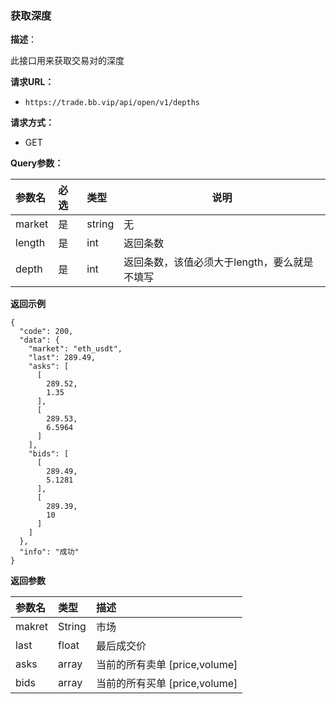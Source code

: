 ### 获取深度

**描述**：

此接口用来获取交易对的深度

**请求URL：** 
- ` https://trade.bb.vip/api/open/v1/depths `
  
**请求方式：**
- GET 

**Query参数：** 

|参数名|必选|类型|说明|
|:----    |:---|:----- |-----   |
|market |  是  |    string   |    无   |
|length |  是  |    int   |    返回条数   |
|depth |  是  |    int   |    返回条数，该值必须大于length，要么就是不填写   |


**返回示例**

``` 
{
  "code": 200,
  "data": {
    "market": "eth_usdt",
    "last": 289.49,
    "asks": [
      [
        289.52,
        1.35
      ],
      [
        289.53,
        6.5964
      ]
    ],
    "bids": [
      [
        289.49,
        5.1281
      ],
      [
        289.39,
        10
      ]
    ]
  },
  "info": "成功"
}

```


**返回参数**

| 参数名          | 类型   | 描述   |
| :----------- |  :--- | :--- |
| makret | String     | 市场 |
| last | float     | 最后成交价 |
| asks | array     | 当前的所有卖单 [price,volume] |
| bids | array     | 当前的所有买单 [price,volume] |